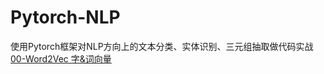 # Pytorch-NLP
使用Pytorch框架对NLP方向上的文本分类、实体识别、三元组抽取做代码实战
[00-Word2Vec 字&词向量](./00-Word2Vec%20字&词向量)     
